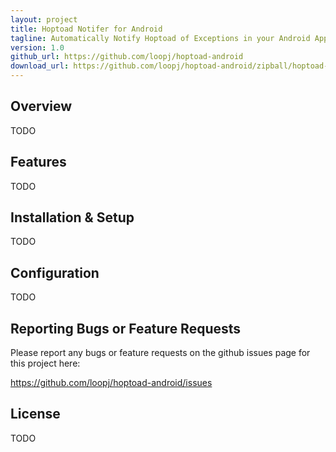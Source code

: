 ```yaml
---
layout: project
title: Hoptoad Notifer for Android
tagline: Automatically Notify Hoptoad of Exceptions in your Android App
version: 1.0
github_url: https://github.com/loopj/hoptoad-android
download_url: https://github.com/loopj/hoptoad-android/zipball/hoptoad-android-1.0
---
```



Overview
--------
TODO


Features
--------
TODO


Installation & Setup
--------------------
TODO


Configuration
-------------
TODO


Reporting Bugs or Feature Requests
----------------------------------
Please report any bugs or feature requests on the github issues page for this
project here:

<https://github.com/loopj/hoptoad-android/issues>


License
-------
TODO
